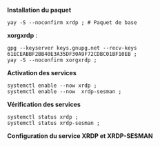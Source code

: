 **Installation du paquet**
```
yay -S --noconfirm xrdp ; # Paquet de base
```

**xorgxrdp** :
```
gpg --keyserver keys.gnupg.net --recv-keys 61ECEABBF2BB40E3A35DF30A9F72CDBC01BF10EB ;
yay -S --noconfirm xorgxrdp ;
```

**Activation des services**
```
systemctl enable --now xrdp ;
systemctl enable --now  xrdp-sesman ;
```

**Vérification des services**
```
systemctl status xrdp ;
systemctl status xrdp-sesman ;
```

**Configuration du service XRDP et XRDP-SESMAN**
```
```






